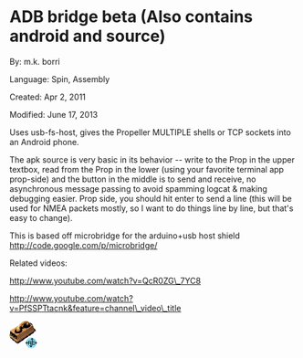 # ADB bridge beta (Also contains android and source)

By: m.k. borri

Language: Spin, Assembly

Created: Apr 2, 2011

Modified: June 17, 2013

Uses usb-fs-host, gives the Propeller MULTIPLE shells or TCP sockets into an Android phone.

The apk source is very basic in its behavior -- write to the Prop in the upper textbox, read from the Prop in the lower (using your favorite terminal app prop-side) and the button in the middle is to send and receive, no asynchronous message passing to avoid spamming logcat & making debugging easier. Prop side, you should hit enter to send a line (this will be used for NMEA packets mostly, so I want to do things line by line, but that's easy to change).

This is based off microbridge for the arduino+usb host shield http://code.google.com/p/microbridge/

Related videos:

http://www.youtube.com/watch?v=QcR0ZG\_7YC8

http://www.youtube.com/watch?v=PfSSPTtacnk&feature=channel\_video\_title

![res/drawable/icon.png](res/drawable/icon.png)
